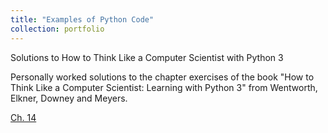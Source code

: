 ```yaml
---
title: "Examples of Python Code"
collection: portfolio
---
```


Solutions to How to Think Like a Computer Scientist with Python 3

Personally worked solutions to the chapter exercises of the book "How to Think Like a Computer Scientist: Learning with Python 3" from Wentworth, Elkner,
Downey and Meyers.

[Ch. 14](https://gzhelev2020.github.io/files/ch.14.pdf)
